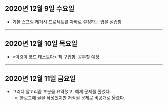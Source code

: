 ## 2020년 12월 9일 수요일
* 기본 스프링 레거시 프로젝트를 자바로 설정하는 법을 실습함
---
## 2020년 12월 10일 목요일
* <이것이 코드 테스트다> 책 구입함. 공부할 예정.
---
## 2020년 12월 11일 금요일
* 그리디 알고리즘 부분을 요약했고, 예제 문제를 풀었다.
  - 블로그에 글을 작성했지만 저작권 문제로 비공개로 올렸다.
